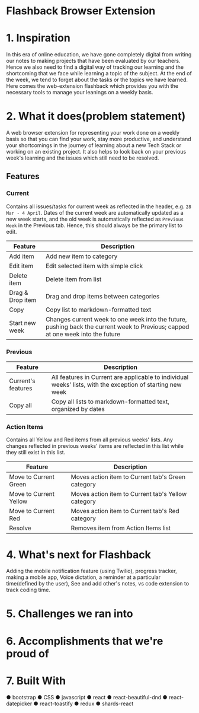# Flashback Browser Extension

# 1. Inspiration
In this era of online education, we have gone completely digital from writing our notes to making projects that have been evaluated by our teachers. Hence we also need to find a digital way of tracking our learning and the shortcoming that we face while learning a topic of the subject. At the end of the week, we tend to forget about the tasks or the topics we have learned. Here comes the web-extension flashback which provides you with the necessary tools to manage your leanings on a weekly basis. 


# 2. What it does(problem statement)
A web browser extension for representing your work done on a weekly basis so that you can find your work, stay more productive, and understand your shortcomings in the journey of learning about a new Tech Stack or working on an existing project. It also helps to look back on your previous week's learning and the issues which still need to be resolved. 



## Features

### Current

Contains all issues/tasks for current week as reflected in the header, e.g. `28 Mar - 4 April`. Dates of the current week are automatically updated as a new week starts, and the old week is automatically reflected as `Previous Week` in the Previous tab. Hence, this should always be the primary list to edit.

| Feature          | Description                                                                                                                     |
| ---------------- | ------------------------------------------------------------------------------------------------------------------------------- |
| Add item         | Add new item to category                                                                                                        |
| Edit item        | Edit selected item with simple click                                                                                            |
| Delete item      | Delete item from list                                                                                                           |
| Drag & Drop item | Drag and drop items between categories                                                                                          |
| Copy             | Copy list to markdown-formatted text                                                                                            |
| Start new week   | Changes current week to one week into the future, pushing back the current week to Previous; capped at one week into the future |

### Previous

| Feature            | Description                                                                                                |
| ------------------ | ---------------------------------------------------------------------------------------------------------- |
| Current's features | All features in Current are applicable to individual weeks' lists, with the exception of starting new week |
| Copy all           | Copy all lists to markdown-formatted text, organized by dates                                              |

### Action Items

Contains all Yellow and Red items from all previous weeks' lists. Any changes reflected in previous weeks' items are reflected in this list while they still exist in this list.

| Feature                | Description                                        |
| ---------------------- | -------------------------------------------------- |
| Move to Current Green  | Moves action item to Current tab's Green category  |
| Move to Current Yellow | Moves action item to Current tab's Yellow category |
| Move to Current Red    | Moves action item to Current tab's Red category    |
| Resolve                | Removes item from Action Items list                |




# 4. What's next for Flashback
Adding the mobile notification feature (using Twilio), progress tracker, making a mobile app,
Voice dictation, a reminder at a particular time(defined by the user), See and add other's notes, vs code extension to track coding time. 



# 5. Challenges we ran into


# 6. Accomplishments that we're proud of


# 7. Built With

● bootstrap
● CSS
● javascript
● react
● react-beautiful-dnd
● react-datepicker
● react-toastify
● redux
● shards-react


